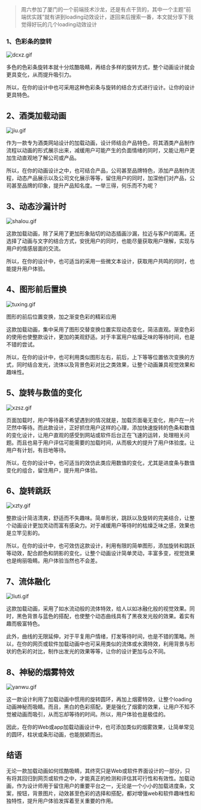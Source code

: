 > 周六参加了厦门的一个前端技术沙龙，还是有点干货的，其中一个主题“前端优实践”就有讲到loading动效设计，遂回来后搜索一番，本文就分享下我觉得好玩的几个loading动效设计

### 1、色彩条的旋转

![dcxz.gif](http://cdn.chenrf.com/dcxz.gif)

多色的色彩条旋转本就十分炫酷吸睛，再结合多样的旋转方式，整个动画设计就会更具变化，从而提升吸引力。

所以，在你的设计中也可采用这种色彩条与旋转的结合方式进行设计。让你的设计更具特色。

## 2、酒类加载动画

![jiu.gif](http://cdn.chenrf.com/jiu.gif)

作为一款专为酒类网站设计的加载动画，设计师结合产品特色，将其酒类产品制作流程以动画的形式展示出来，减缓用户可能产生的负面情绪的同时，又能让用户更加生动直观地了解公司或产品。

所以，在你的动画设计之中，也可结合产品，公司甚至品牌特色，添加产品制作流程，动态产品展示以及公司文化展示等等，留住用户的同时，加深他们对产品，公司甚至品牌的印象，提升产品知名度。一举三得，何乐而不为呢？

## 3、动态沙漏计时

![shalou.gif](http://cdn.chenrf.com/shalou.gif)

这款加载动画，除了采用了更加形象贴切的动态插画沙漏，拉近与客户的距离。还选择了动画与文字的结合方式，安抚用户的同时，也能尽量获取用户理解，实现与用户的情感层面的交流。

所以，在你的设计中，也可适当的采用一些微文本设计，获取用户共鸣的同时，也能提升用户体验。

## 4、图形前后置换

![tuxing.gif](http://cdn.chenrf.com/tuxing.gif)

图形的前后位置变换，加之渐变色彩的精彩应用

这款加载动画，集中采用了图形交替变换位置实现动态变化，简洁直观。渐变色彩的使用也使整款设计，更加的美观舒适。对于丰富用户枯燥乏味的等待时间，也是不错的尝试。

所以，在你的设计中，也可利用类似图形左右，前后，上下等等位置依次变换的方式，同时结合发光，流体以及背景色彩对比之类效果，让整个动画兼具视觉效果和趣味性。

## 5、旋转与数值的变化

![xzsz.gif](http://cdn.chenrf.com/xzsz.gif)

页面加载时，用户等待最不希望遇到的情况就是，加载页面毫无变化，用户在一片茫然中等待。而此款设计，正好抓住用户这样的心理，添加快速旋转的色条和数值的变化设计，让用户直观的感受到网站或软件后台正在飞速的运转，处理相关问题。而且也易于用户评估可能需要的加载时间，从而极大的提升了用户体验度。让用户有计划，有目地等待。

所以，在你的设计中，也可适当的效仿此类应用数值的变化，尤其是进度条与数值变化的组合，留住用户，提升用户体验。

## 6、旋转跳跃

![xzty.gif](http://cdn.chenrf.com/xzty.gif)

整款设计简洁清爽，舒适而不失趣味。简单形状，跳跃以及旋转的完美结合，让整个动画设计更加灵动而富有感染力。对于减缓用户等待时的枯燥乏味之感，效果也是立竿见影的。

所以，在你的设计中，也可效仿这款设计，利用有限的简单图形，添加旋转和跳跃等动效，配合颜色和阴影的变化，让整个动画设计简单灵动，丰富多变，视觉效果也是绚丽吸睛。用户体验当然也不会差。

## 7、流体融化

![liuti.gif](http://cdn.chenrf.com/liuti.gif)

这款加载动画，采用了如水流动般的流体特效，给人以如冰融化般的视觉效果。同时，黑色背景与蓝色的搭配，也使整个动态曲线具有了黑夜发光般的效果。着实有趣而极富特色。

此外，曲线的无限延伸，对于平复用户情绪，打发等待时间，也是不错的策略。所以，在你的网页或软件加载动画中也可采用类似的流体或水滴特效，利用背景与形状的色彩的对比，制作出发光的效果等等，让你的设计更加与众不同。

## 8、神秘的烟雾特效

![yanwu.gif](http://cdn.chenrf.com/yanwu.gif)

这一款设计利用了加载动画中惯用的旋转圆环，再加上烟雾特效，让整个loading动画神秘而吸睛。而且，黑白的色彩搭配，更是强化了烟雾的效果，让用户不知不觉被动画而吸引，从而忘却等待的时间。所以，用户体验也是极佳的。

因此，在你的Web或app加载动画设计中，也可添加类似的烟雾效果，让简单常见的圆环，柱状或条形动画，也能脱颖而出。


## 结语

无论一款加载动画如何炫酷吸睛，其终究只是Web或软件界面设计的一部分，只有将其回归到网页或软件之中，才能真正的检测和评估其可行性和有效性。加载动画，作为设计师用于留住用户的重要平台之一，无论是一个小小的加载进度条，文案，按钮，背景图片，动效甚至色彩的选择和搭配，都对增强web和软件趣味性和独特性，提升用户体验发挥着至关重要的作用。
